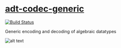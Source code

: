 # [adt-codec-generic][]

[![Build Status](https://travis-ci.com/ocramz/adt-codec-generic.png?branch=master)](https://travis-ci.com/ocramz/adt-codec-generic?branch=master)

Generic encoding and decoding of algebraic datatypes

[adt-codec-generic]: https://github.com/ocramz/adt-codec-generic


![alt text](https://github.com/ocramz/adt-codec-generic/raw/master/img/heidi.jpg "Heidi")